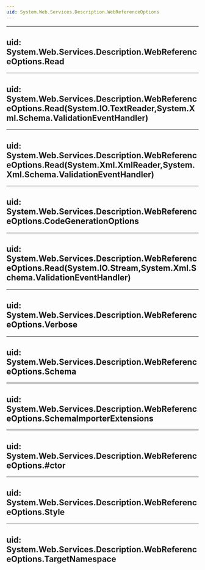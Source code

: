 ```yaml
---
uid: System.Web.Services.Description.WebReferenceOptions
---
```


---
uid: System.Web.Services.Description.WebReferenceOptions.Read
---

---
uid: System.Web.Services.Description.WebReferenceOptions.Read(System.IO.TextReader,System.Xml.Schema.ValidationEventHandler)
---

---
uid: System.Web.Services.Description.WebReferenceOptions.Read(System.Xml.XmlReader,System.Xml.Schema.ValidationEventHandler)
---

---
uid: System.Web.Services.Description.WebReferenceOptions.CodeGenerationOptions
---

---
uid: System.Web.Services.Description.WebReferenceOptions.Read(System.IO.Stream,System.Xml.Schema.ValidationEventHandler)
---

---
uid: System.Web.Services.Description.WebReferenceOptions.Verbose
---

---
uid: System.Web.Services.Description.WebReferenceOptions.Schema
---

---
uid: System.Web.Services.Description.WebReferenceOptions.SchemaImporterExtensions
---

---
uid: System.Web.Services.Description.WebReferenceOptions.#ctor
---

---
uid: System.Web.Services.Description.WebReferenceOptions.Style
---

---
uid: System.Web.Services.Description.WebReferenceOptions.TargetNamespace
---
